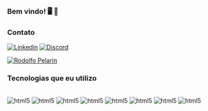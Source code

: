 ### Bem vindo! 🖥️ 🤘

### Contato

[![Linkedin](https://img.shields.io/badge/LinkedIn-0077B5?style=for-the-badge&logo=linkedin&logoColor=white)](https://www.linkedin.com/in/rodolfo-pelarin/)
[![Discord](https://img.shields.io/badge/Discord-7289DA?style=for-the-badge&logo=discord&logoColor=white)](discordapp.com/users/960626330779680838)

[![Rodolfo Pelarin](https://github-readme-stats.vercel.app/api?username=rcpelarin&count_private=true&show_icons=true&theme=merko)](https://github.com/rcpelarin/github-readme-stats)

### Tecnologias que eu utilizo

<div style="display: inline_block"><br/>
    <img alt="html5" src="https://img.shields.io/badge/Java-ED8B00?style=for-the-badge&logo=java&logoColor=white" />
    <img alt="html5" src="https://img.shields.io/badge/Kotlin-0095D5?&style=for-the-badge&logo=kotlin&logoColor=white" />
    <img alt="html5" src="https://img.shields.io/badge/Python-14354C?style=for-the-badge&logo=python&logoColor=white" />
    <img alt="html5" src="https://img.shields.io/badge/Django-092E20?style=for-the-badge&logo=django&logoColor=white"/>
    <img alt="html5" src="https://img.shields.io/badge/Django-092E20?style=for-the-badge&logo=django&logoColor=white"/>
    <img alt="html5" src="https://img.shields.io/badge/JavaScript-F7DF1E?style=for-the-badge&logo=javascript&logoColor=black" />
    <img alt="html5" src="https://img.shields.io/badge/HTML5-E34F26?style=for-the-badge&logo=html5&logoColor=white" />
    <img alt="html5" src="https://img.shields.io/badge/CSS-239120?&style=for-the-badge&logo=css3&logoColor=white" />
</div>
